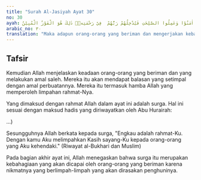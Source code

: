 ```yaml
---
title: "Surah Al-Jasiyah Ayat 30"
no: 30
ayah: فَاَمَّا الَّذِيْنَ اٰمَنُوْا وَعَمِلُوا الصّٰلِحٰتِ فَيُدْخِلُهُمْ رَبُّهُمْ  فِيْ رَحْمَتِهٖۗ ذٰلِكَ هُوَ الْفَوْزُ الْمُبِيْنُ
arabic_no: ٣٠
translation: "Maka adapun orang-orang yang beriman dan mengerjakan kebajikan, maka Tuhan memasukkan mereka ke dalam rahmat-Nya (surga). Demikian itulah kemenangan yang nyata."
---
```


## Tafsir

Kemudian Allah menjelaskan keadaan orang-orang yang beriman dan yang melakukan amal saleh. Mereka itu akan mendapat balasan yang setimpal dengan amal perbuatannya. Mereka itu termasuk hamba Allah yang memperoleh limpahan rahmat-Nya.

Yang dimaksud dengan rahmat Allah dalam ayat ini adalah surga. Hal ini sesuai dengan maksud hadis yang diriwayatkan oleh Abu Hurairah:

…)

Sesungguhnya Allah berkata kepada surga, "Engkau adalah rahmat-Ku. Dengan kamu Aku melimpahkan Kasih sayang-Ku kepada orang-orang yang Aku kehendaki." (Riwayat al-Bukhari dan Muslim)

Pada bagian akhir ayat ini, Allah menegaskan bahwa surga itu merupakan kebahagiaan yang akan dicapai oleh orang-orang yang beriman karena nikmatnya yang berlimpah-limpah yang akan dirasakan penghuninya.